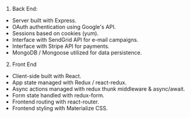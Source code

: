 1. Back End:
* Server built with Express.
* OAuth authentication using Google's API.
* Sessions based on cookies (yum).
* Interface with SendGrid API for e-mail campaigns.
* Interface with Stripe API for payments.
* MongoDB / Mongoose utilized for data persistence.

2. Front End
* Client-side built with React.
* App state managed with Redux / react-redux.
* Async actions managed with redux thunk middleware & async/await.
* Form state handled with redux-form.
* Frontend routing with react-router.
* Frontend styling with Materialize CSS.
